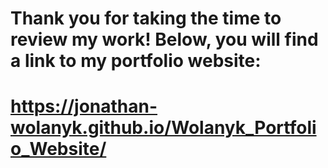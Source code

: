 # Thank you for taking the time to review my work! Below, you will find a link to my portfolio website:
# https://jonathan-wolanyk.github.io/Wolanyk_Portfolio_Website/
